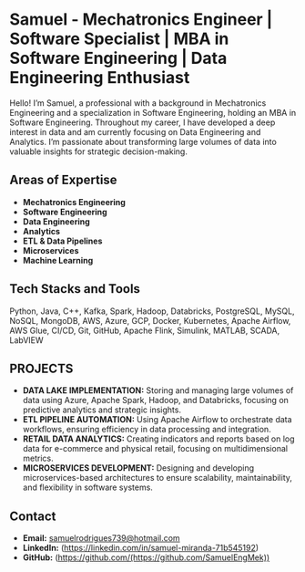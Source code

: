 # Samuel - Mechatronics Engineer | Software Specialist | MBA in Software Engineering | Data Engineering Enthusiast

Hello! I’m Samuel, a professional with a background in Mechatronics Engineering and a specialization in Software Engineering, holding an MBA in Software Engineering. Throughout my career, I have developed a deep interest in data and am currently focusing on Data Engineering and Analytics. I’m passionate about transforming large volumes of data into valuable insights for strategic decision-making.

## Areas of Expertise

- **Mechatronics Engineering**
- **Software Engineering**
- **Data Engineering**
- **Analytics**
- **ETL & Data Pipelines**
- **Microservices**
- **Machine Learning**


## Tech Stacks and Tools

Python, Java, C++, Kafka, Spark, Hadoop, Databricks, PostgreSQL, MySQL, NoSQL, MongoDB, AWS, Azure, GCP, Docker, Kubernetes, Apache Airflow, AWS Glue, CI/CD, Git, GitHub, Apache Flink, Simulink, MATLAB, SCADA, LabVIEW

## PROJECTS

- **DATA LAKE IMPLEMENTATION:** Storing and managing large volumes of data using Azure, Apache Spark, Hadoop, and Databricks, focusing on predictive analytics and strategic insights.
- **ETL PIPELINE AUTOMATION:** Using Apache Airflow to orchestrate data workflows, ensuring efficiency in data processing and integration.
- **RETAIL DATA ANALYTICS:** Creating indicators and reports based on log data for e-commerce and physical retail, focusing on multidimensional metrics.
- **MICROSERVICES DEVELOPMENT:** Designing and developing microservices-based architectures to ensure scalability, maintainability, and flexibility in software systems.

## Contact

- **Email:** samuelrodrigues739@hotmail.com
- **LinkedIn:** (https://linkedin.com/in/samuel-miranda-71b545192)
- **GitHub:** (https://github.com/(https://github.com/SamuelEngMek))
